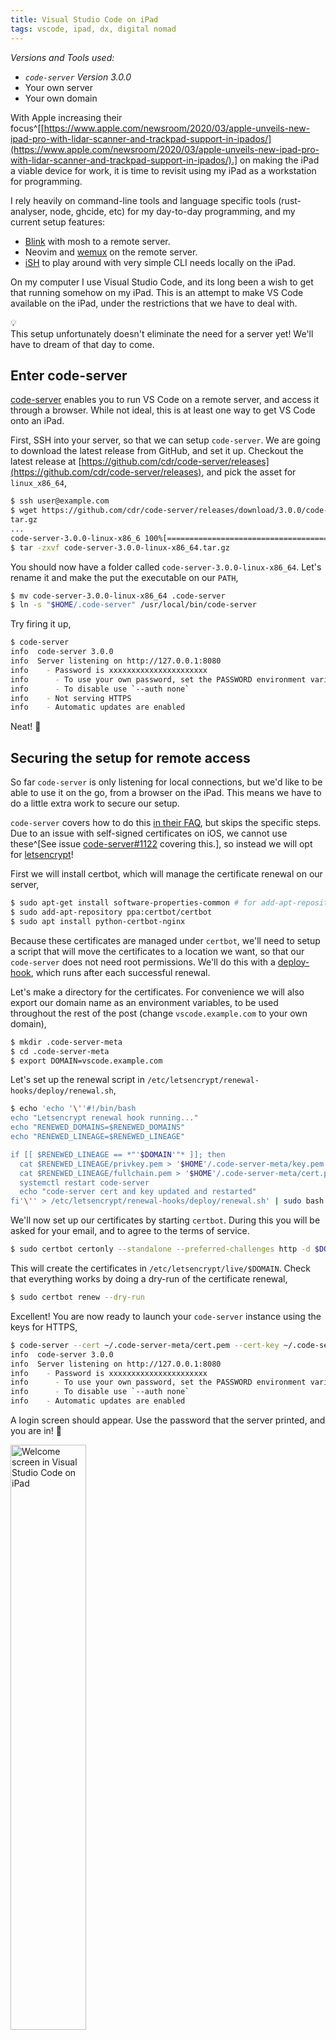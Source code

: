 ```yaml
---
title: Visual Studio Code on iPad
tags: vscode, ipad, dx, digital nomad
---
```


*Versions and Tools used:*

- *`code-server` Version 3.0.0*
- Your own server
- Your own domain

With Apple increasing their focus^[[https://www.apple.com/newsroom/2020/03/apple-unveils-new-ipad-pro-with-lidar-scanner-and-trackpad-support-in-ipados/](https://www.apple.com/newsroom/2020/03/apple-unveils-new-ipad-pro-with-lidar-scanner-and-trackpad-support-in-ipados/).] on making the iPad a viable device for work, it is time to revisit using my iPad as a workstation for programming.

I rely heavily on command-line tools and language specific tools (rust-analyser, node, ghcide, etc) for my day-to-day programming, and my current setup features:

- [Blink](https://blink.sh) with mosh to a remote server.
- Neovim and [wemux]() on the remote server.
- [iSH](https://ish.app) to play around with very simple CLI needs locally on the iPad.

On my computer I use Visual Studio Code, and its long been a wish to get that running somehow on my iPad. This is an attempt to make VS Code available on the iPad, under the restrictions that we have to deal with.

<div class="callout">
  <div class="callout-bulb">💡</div>
  This setup unfortunately doesn't eliminate the need for a server yet! We'll have to dream of that day to come.
</div>

## Enter code-server
[code-server](https://github.com/cdr/code-server) enables you to run VS Code on a remote server, and access it through a browser. While not ideal, this is at least one way to get VS Code onto an iPad.

First, SSH into your server, so that we can setup `code-server`. We are going to download the latest release from GitHub, and set it up. Checkout the latest release at [https://github.com/cdr/code-server/releases](https://github.com/cdr/code-server/releases), and pick the asset for `linux_x86_64`,

```bash
$ ssh user@example.com
$ wget https://github.com/cdr/code-server/releases/download/3.0.0/code-server-3.0.0-linux-x86_64.tar.gz
tar.gz
...
code-server-3.0.0-linux-x86_6 100%[==============================================>]  64.31M  3.47MB/s    in 9.4s
$ tar -zxvf code-server-3.0.0-linux-x86_64.tar.gz
```

You should now have a folder called `code-server-3.0.0-linux-x86_64`. Let's rename it and make the put the executable on our `PATH`,

```bash
$ mv code-server-3.0.0-linux-x86_64 .code-server
$ ln -s "$HOME/.code-server" /usr/local/bin/code-server
```

Try firing it up,

```bash
$ code-server
info  code-server 3.0.0
info  Server listening on http://127.0.0.1:8080
info    - Password is xxxxxxxxxxxxxxxxxxxxxx
info      - To use your own password, set the PASSWORD environment variable
info      - To disable use `--auth none`
info    - Not serving HTTPS
info    - Automatic updates are enabled
```

Neat! 🙂

## Securing the setup for remote access
So far `code-server` is only listening for local connections, but we'd like to be able to use it on the go, from a browser on the iPad. This means we have to do a little extra work to secure our setup.

`code-server` covers how to do this [in their FAQ](https://github.com/cdr/code-server/blob/master/doc/FAQ.md#how-should-i-expose-code-server-to-the-internet), but skips the specific steps. Due to an issue with self-signed certificates on iOS, we cannot use these^[See issue [code-server#1122](https://github.com/cdr/code-server/issues/1122) covering this.], so instead we will opt for [letsencrypt](https://letsencrypt.org)!

<!--
We'll set up a self-signed certificate. For the pass phrase, simply press enter to put a blank password on the key.

```bash
$ mkdir .code-server-meta
$ cd .code-server-meta
$ openssl req -x509 -nodes -newkey rsa:4096 -keyout key.pem -out cert.pem -days 365 -subj "/C=NA/ST=None/L=Global/O=Company Name/OU=Org/CN=localhost"
Generating a RSA private key
...
```

Here we made a directory to hold our keys for `code-server`, and generated them using `openssl`. You can adjust the days to a number you are comfortable with, here I just went with 365, meaning I'll have to renew the certificate in a year.
-->

First we will install certbot, which will manage the certificate renewal on our server,

```bash
$ sudo apt-get install software-properties-common # for add-apt-repository
$ sudo add-apt-repository ppa:certbot/certbot
$ sudo apt install python-certbot-nginx
```

Because these certificates are managed under `certbot`, we'll need to setup a script that will move the certificates to a location we want, so that our `code-server` does not need root permissions. We'll do this with a [deploy-hook](https://certbot.eff.org/docs/using.html#renewing-certificates), which runs after each successful renewal.

Let's make a directory for the certificates. For convenience we will also export our domain name as an environment variables, to be used throughout the rest of the post (change `vscode.example.com` to your own domain),

```bash
$ mkdir .code-server-meta
$ cd .code-server-meta
$ export DOMAIN=vscode.example.com
```

Let's set up the renewal script in `/etc/letsencrypt/renewal-hooks/deploy/renewal.sh`,

```bash
$ echo 'echo '\''#!/bin/bash
echo "Letsencrypt renewal hook running..."
echo "RENEWED_DOMAINS=$RENEWED_DOMAINS"
echo "RENEWED_LINEAGE=$RENEWED_LINEAGE"

if [[ $RENEWED_LINEAGE == *"'$DOMAIN'"* ]]; then
  cat $RENEWED_LINEAGE/privkey.pem > '$HOME'/.code-server-meta/key.pem
  cat $RENEWED_LINEAGE/fullchain.pem > '$HOME'/.code-server-meta/cert.pem
  systemctl restart code-server
  echo "code-server cert and key updated and restarted"
fi'\'' > /etc/letsencrypt/renewal-hooks/deploy/renewal.sh' | sudo bash && sudo chmod +x /etc/letsencrypt/renewal-hooks/deploy/renewal.sh
```

We'll now set up our certificates by starting `certbot`. During this you will be asked for your email, and to agree to the terms of service.

```bash
$ sudo certbot certonly --standalone --preferred-challenges http -d $DOMAIN
```

This will create the certificates in `/etc/letsencrypt/live/$DOMAIN`. Check that everything works by doing a dry-run of the certificate renewal,

```bash
$ sudo certbot renew --dry-run
```

Excellent! You are now ready to launch your `code-server` instance using the keys for HTTPS,

```bash
$ code-server --cert ~/.code-server-meta/cert.pem --cert-key ~/.code-server-meta/key.pem --host 0.0.0.0
info  code-server 3.0.0
info  Server listening on http://127.0.0.1:8080
info    - Password is xxxxxxxxxxxxxxxxxxxxxx
info      - To use your own password, set the PASSWORD environment variable
info      - To disable use `--auth none`
info    - Automatic updates are enabled
```

A login screen should appear. Use the password that the server printed, and you are in! 🥳

<div class="clear two-images">
  <a href="/resources/images/visual-studio-on-ipad-welcome.png" target="_blank" rel="noopener noreferrer"><img src="/resources/images/visual-studio-on-ipad-welcome.thumbnail.png" loading="lazy" alt="Welcome screen in Visual Studio Code on iPad" title="Welcome screen in Visual Studio Code on iPad" style="margin-right: 1%; width: 49%;" /></a>
  <a href="/resources/images/visual-studio-on-ipad-code-file.png" target="_blank" rel="noopener noreferrer"><img src="/resources/images/visual-studio-on-ipad-code-file.thumbnail.png" loading="lazy" alt="Code file in Visual Studio Code on iPad" title="Code file in Visual Studio Code on iPad" style="margin-left: 1%; width: 49%;" /></a>
</div>
<div class="clear"></div>


## Daemonizing the server
Currently we need to manually start the server every time we reboot our server. Instead of this, we'd like the `code-server` to be managed as a system service.

We'll do this by:

- Starting `code-server` with a fixed password.
- Setting up a script to start `code-server` in a `screen` instance.
- Letting `systemd` manage the start/stop of the service.

**Passphrase**

First let us set up our password for the `code-server`, so that we can login across reboots. We'll do this by dropping a simple plaintext file inside `$HOME/.code-server-meta`.

This is under the assumption that you are the only one with access to the server. It is recommended that you put a unique passphrase for this service.

```bash
$ echo "MySecretPassword" > $HOME/.code-server-meta/passphrase.txt
```

**Manage code-server in screen**

We are going to put our script to manage the `code-server` instance in `$HOME/.code-server-meta/service.sh`.

```bash
$ echo '#!/bin/bash

case "$1" in
  start)
    # Create a screen in detached mode, called "code-server"
    screen -dmS code-server bash -c '\''PASSWORD=$(cat $HOME/.code-server-meta/passphrase.txt) code-server --cert $HOME/.code-server-meta/cert.pem --cert-key ~/.code-server-meta/key.pem --host 0.0.0.0'\''
    echo "Service started."
    ;;
  status)
    result=$(screen -list | grep code-server)
    if [ $? == 0 ]; then
      echo "code-server service is ON."
    else
      echo "code-server service is OFF."
    fi
    ;;
  stop)
    # Quit the "code-server" screen
    screen -S code-server -X quit
    echo "Service stopped."
    ;;
  *)
    echo "Unknown command: $1"
    exit 1
  ;;
esac
' > $HOME/.code-server-meta/service.sh && chmod +x $HOME/.code-server-meta/service.sh
```

**Systemd service**

Finally, we are gonna put our `systemd` service in `/etc/systemd/system/code-server.service`.

```bash
$ echo "echo '[Unit]
Description=Service to run code-server
After=network.target

[Service]
Type=oneshot
User=$(whoami)
ExecStart=$HOME/.code-server-meta/service.sh start
ExecStop=$HOME/.code-server-meta/service.sh stop
RemainAfterExit=yes

[Install]
WantedBy=multi-user.target
' > /etc/systemd/system/code-server.service" | sudo bash
```

Enable the script and start the service,

```bash
$ systemctl enable code-server
$ systemctl start code-server
```

Navigate to your domain on port `8080`. Congratulations, you've now got a solid setup for editing code in your iPad browser 🎉
